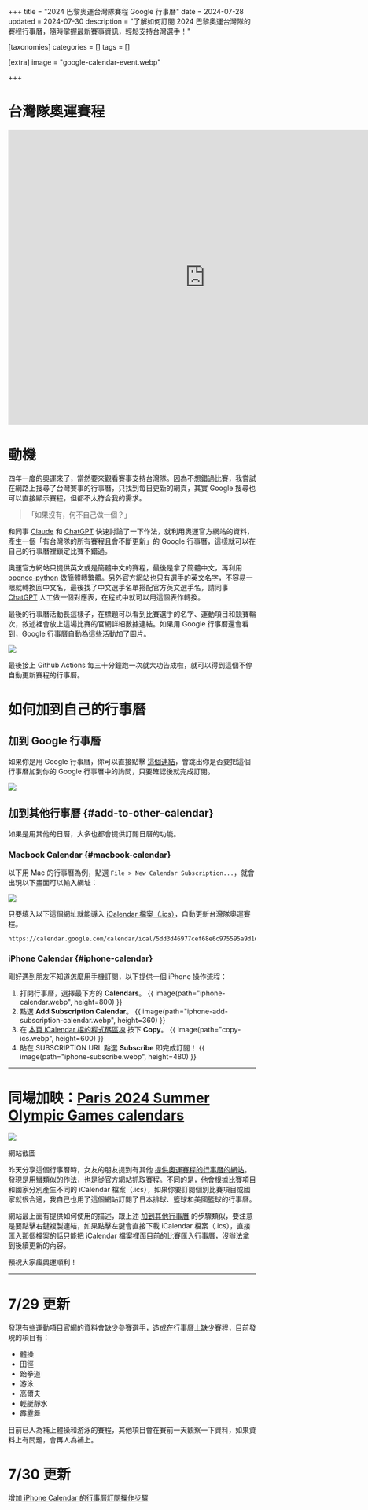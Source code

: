 +++
title = "2024 巴黎奧運台灣隊賽程 Google 行事曆"
date = 2024-07-28
updated = 2024-07-30
description = "了解如何訂閱 2024 巴黎奧運台灣隊的賽程行事曆，隨時掌握最新賽事資訊，輕鬆支持台灣選手！"

[taxonomies]
categories = []
tags = []

[extra]
image = "google-calendar-event.webp"

+++

# 台灣隊奧運賽程

<iframe src="https://calendar.google.com/calendar/embed?src=5dd3d46977cef68e6c975595a9d1d0c0c310519455dd4ec2d6601cb7b8f6d779%40group.calendar.google.com&ctz=Asia%2FTaipei" style="border: 0" width="800" height="600" frameborder="0" scrolling="no"></iframe>

# 動機

四年一度的奧運來了，當然要來觀看賽事支持台灣隊。因為不想錯過比賽，我嘗試在網路上搜尋了台灣賽事的行事曆，只找到每日更新的網頁，其實 Google 搜尋也可以直接顯示賽程，但都不太符合我的需求。

>「如果沒有，何不自己做一個？」

和同事 [Claude](https://claude.ai/) 和 [ChatGPT](https://chat.openai.com/) 快速討論了一下作法，就利用奧運官方網站的資料，產生一個「有台灣隊的所有賽程且會不斷更新」的 Google 行事曆，這樣就可以在自己的行事曆裡鎖定比賽不錯過。

奧運官方網站只提供英文或是簡體中文的賽程，最後是拿了簡體中文，再利用 [opencc-python](https://github.com/yichen0831/opencc-python) 做簡體轉繁體。另外官方網站也只有選手的英文名字，不容易一眼就轉換回中文名，最後找了中文選手名單搭配官方英文選手名，請同事 [ChatGPT](https://chat.openai.com/) 人工做一個對應表，在程式中就可以用這個表作轉換。

最後的行事曆活動長這樣子，在標題可以看到比賽選手的名字、運動項目和競賽輪次，敘述裡會放上這場比賽的官網詳細數據連結。如果用 Google 行事曆還會看到，Google 行事曆自動為這些活動加了圖片。

![](google-calendar-event.webp)

最後接上 Github Actions 每三十分鐘跑一次就大功告成啦，就可以得到這個不停自動更新賽程的行事曆。

# 如何加到自己的行事曆

## 加到 Google 行事曆

如果你是用 Google 行事曆，你可以直接點擊 [這個連結](https://calendar.google.com/calendar/u/0?cid=NWRkM2Q0Njk3N2NlZjY4ZTZjOTc1NTk1YTlkMWQwYzBjMzEwNTE5NDU1ZGQ0ZWMyZDY2MDFjYjdiOGY2ZDc3OUBncm91cC5jYWxlbmRhci5nb29nbGUuY29t)，會跳出你是否要把這個行事曆加到你的 Google 行事曆中的詢問，只要確認後就完成訂閱。

![](google-subscribe.webp)

## 加到其他行事曆 {#add-to-other-calendar}

如果是用其他的日曆，大多也都會提供訂閱日曆的功能。

### Macbook Calendar {#macbook-calendar}

以下用 Mac 的行事曆為例，點選 `File > New Calendar Subscription...`，就會出現以下畫面可以輸入網址：

![](apple-subscribe.webp)

只要填入以下這個網址就能導入 [iCalendar 檔案（.ics）](https://zh.wikipedia.org/zh-tw/ICalendar)，自動更新台灣隊奧運賽程。
```
https://calendar.google.com/calendar/ical/5dd3d46977cef68e6c975595a9d1d0c0c310519455dd4ec2d6601cb7b8f6d779%40group.calendar.google.com/public/basic.ics
```

### iPhone Calendar {#iphone-calendar}
剛好遇到朋友不知道怎麼用手機訂閱，以下提供一個 iPhone 操作流程：
1. 打開行事曆，選擇最下方的 **Calendars**。
{{ image(path="iphone-calendar.webp", height=800) }}
2. 點選 **Add Subscription Calendar**。
{{ image(path="iphone-add-subscription-calendar.webp", height=360) }}
3. 在 [本頁 iCalendar 檔的程式碼區塊](#macbook-calendar) 按下 **Copy**。
{{ image(path="copy-ics.webp", height=600) }}
4. 貼在 SUBSCRIPTION URL 點選 **Subscribe** 即完成訂閱！
{{ image(path="iphone-subscribe.webp", height=480) }}

---

# 同場加映：[Paris 2024 Summer Olympic Games calendars](https://fabrice404.github.io/olympics-calendar/)

![](separated-calendars.webp)
<p class="image-caption">網站截圖</p>

昨天分享這個行事曆時，女友的朋友提到有其他 [提供奧運賽程的行事曆的網站](https://fabrice404.github.io/olympics-calendar/)。發現是用蠻類似的作法，也是從官方網站抓取賽程。不同的是，他會根據比賽項目和國家分別產生不同的 iCalendar 檔案（.ics），如果你要訂閱個別比賽項目或國家就很合適，我自己也用了這個網站訂閱了日本排球、籃球和美國籃球的行事曆。

網站最上面有提供如何使用的描述，跟上述 [加到其他行事曆](#add-to-other-calendar) 的步驟類似，要注意是要點擊右鍵複製連結，如果點擊左鍵會直接下載 iCalendar 檔案（.ics），直接匯入那個檔案的話只能把 iCalendar 檔案裡面目前的比賽匯入行事曆，沒辦法拿到後續更新的內容。

預祝大家瘋奧運順利！

---

# 7/29 更新

發現有些運動項目官網的資料會缺少參賽選手，造成在行事曆上缺少賽程，目前發現的項目有：
* 體操
* 田徑
* 跆拳道
* 游泳
* 高爾夫
* 輕艇靜水
* 霹靂舞

目前已人為補上體操和游泳的賽程，其他項目會在賽前一天觀察一下資料，如果資料上有問題，會再人為補上。

# 7/30 更新
[增加 iPhone Calendar 的行事曆訂閱操作步驟](#iphone-calendar)
